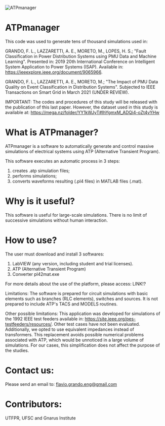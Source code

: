 ![ATPmanager](https://user-images.githubusercontent.com/16105418/110210945-05e27c80-7e73-11eb-9028-aea0171c8537.jpg)

# ATPmanager
This code was used to generate tens of thousand simulations used in:

 GRANDO, F. L., LAZZARETTI, A. E., MORETO, M., LOPES, H. S.; "Fault Classification in Power Distribution Systems using PMU Data and Machine Learning". Presented in: 2019 20th International Conference on Intelligent System Application to Power Systems (ISAP). Available in: https://ieeexplore.ieee.org/document/9065966.

 GRANDO, F. L., LAZZARETTI, A. E., MORETO, M.; "The Impact of PMU Data Quality on Event Classification in Distribution Systems". Subjected to IEEE Transactions on Smart Grid in March 2021 (UNDER REVIEW).

IMPORTANT: The codes and procedures of this study will be released with the publication of this last paper. However, the dataset used in this study is available at: https://mega.nz/folder/YY1kWJyT#IhYgmxM_ADQi4-oZt4vYHw

# What is ATPmanager?

ATPmanager is a software to automatically generate and control massive simulations of electrical systems using ATP (Alternative Transient Program). 

This software executes an automatic process in 3 steps: 
1) creates .atp simulation files;
2) performs simulations;
3) converts waveforms resulting (.pl4 files) in MATLAB files (.mat).

# Why is it useful?
This software is useful for large-scale simulations. There is no limit of successive simulations without human interaction.

# How to use?

The user must download and install 3 softwares:

1) LabVIEW (any version, including student and trial licenses).
2) ATP (Alternative Transient Program)
3) Converter pl42mat.exe

For more details about the use of the platform, please access: LINK!?

Limitations:
The software is prepared for circuit simulations with basic elements such as branches (RLC elements), switches and sources. It is not prepared to include ATP's TACS and MODELS routines.

Other possible limitations:
This application was developed for simulations of the  1992 IEEE test feeders available in: https://site.ieee.org/pes-testfeeders/resources/. Other test cases have not been evaluated. Additionally, we opted to use equivalent impedances instead of transformers. This replacement avoids possible numerical problems associated with ATP, which would be unnoticed in a large volume of simulations. For our cases, this simplification does not affect the purpose of the studies.



# Contact us:
Please send an email to: flavio.grando.eng@gmail.com

# Contributors:
UTFPR, UFSC and Gnarus Institute
